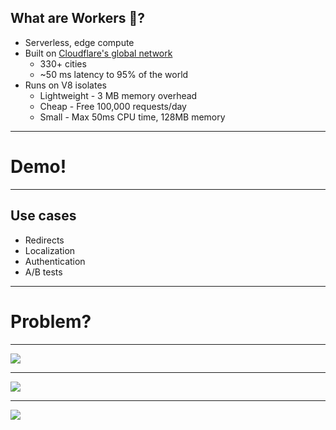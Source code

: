 ## What are Workers 👷?

* Serverless, edge compute <!-- .element: class="fragment" data-fragment-index="1" -->
* Built
  on <!-- .element: class="fragment" data-fragment-index="2" --> [Cloudflare's global network](./assets/cloudflare_global_network.png) <!-- .element: class="fragment" data-fragment-index="2" -->
    * 330+ cities <!-- .element: class="fragment" data-fragment-index="2" -->
    * ~50 ms latency to 95% of the world <!-- .element: class="fragment" data-fragment-index="2" -->
* Runs on V8 isolates <!-- .element: class="fragment" data-fragment-index="3" -->
  * Lightweight - 3 MB memory overhead
  * Cheap - Free 100,000 requests/day <!-- .element: class="fragment" data-fragment-index="4" -->
  * Small - Max 50ms CPU time, 128MB memory <!-- .element: class="fragment" data-fragment-index="5" -->
---

# Demo!

---

## Use cases
* Redirects
* Localization
* Authentication
* A/B tests

---

# Problem?

---


<img class="r-stretch" src="./assets/workers_1.png" />

---

<img class="r-stretch" src="./assets/workers_2.png" />

---

<img class="r-stretch" src="./assets/workers_3.png" />

